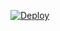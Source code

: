 
[![Deploy](https://www.herokucdn.com/deploy/button.svg)](https://heroku.com/deploy?template=https://github.com/samurai-maker/ultro)
